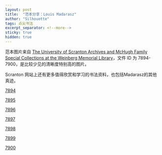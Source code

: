 ```yaml
---
layout: post
title:  "范本分享：Louis Madarasz"
author: "Silhouette"
tags: 点尖书法
excerpt_separator: <!--more-->
sticky: true
hidden: true
---
```


范本图片来自 [The University of Scranton Archives and McHugh Family Special Collections at the Weinberg Memorial Library](https://digitalservices.scranton.edu/digital/collection/zanerbloser/)，文件 ID 为 7894-7900<!--more-->，是比较少见的清晰度特别高的图片。

Scranton 网站上还有更多值得欣赏和学习的书法资料，也包括Madarasz的其他真迹。

[7894](/assets/images/zanerbloser_7894_full.jpg)

[7895](/assets/images/zanerbloser_7895_full.jpg)

[7896](/assets/images/zanerbloser_7896_full.jpg)

[7897](/assets/images/zanerbloser_7897_full.jpg)

[7898](/assets/images/zanerbloser_7898_full.jpg)

[7899](/assets/images/zanerbloser_7899_full.jpg)

[7900](/assets/images/zanerbloser_7900_full.jpg)
